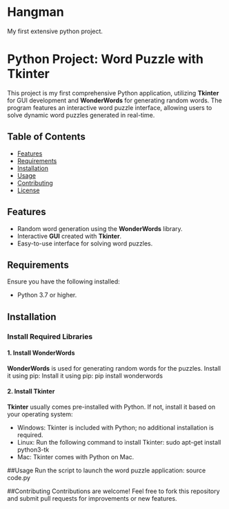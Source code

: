 # Hangman
My first extensive python project.

# Python Project: Word Puzzle with Tkinter

This project is my first comprehensive Python application, utilizing **Tkinter** for GUI development and **WonderWords** for generating random words. The program features an interactive word puzzle interface, allowing users to solve dynamic word puzzles generated in real-time.
## Table of Contents
- [Features](#features)
- [Requirements](#requirements)
- [Installation](#installation)
- [Usage](#usage)
- [Contributing](#contributing)
- [License](#license)

## Features
- Random word generation using the **WonderWords** library.
- Interactive **GUI** created with **Tkinter**.
- Easy-to-use interface for solving word puzzles.

## Requirements
Ensure you have the following installed:
- Python 3.7 or higher.

## Installation

### Install Required Libraries

#### 1. Install **WonderWords**
**WonderWords** is used for generating random words for the puzzles. Install it using pip:
Install it using pip:
pip install wonderwords

#### 2. Install **Tkinter**
**Tkinter** usually comes pre-installed with Python. If not, install it based on your operating system:
- Windows: Tkinter is included with Python; no additional installation is required.
- Linux: Run the following command to install Tkinter:
  sudo apt-get install python3-tk
- Mac: Tkinter comes with Python on Mac.

##Usage
Run the script to launch the word puzzle application:
source code.py

##Contributing
Contributions are welcome! Feel free to fork this repository and submit pull requests for improvements or new features.
